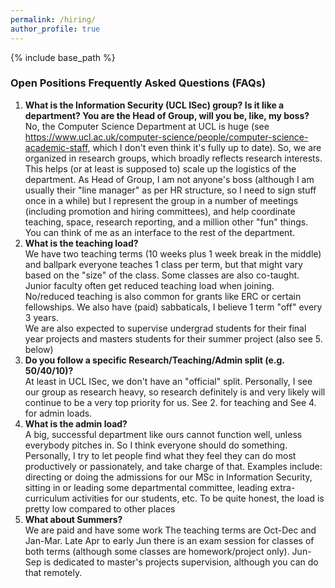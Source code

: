 ```yaml
---
permalink: /hiring/
author_profile: true
---
```


{% include base_path %}

### Open Positions Frequently Asked Questions (FAQs)

1. **What is the Information Security (UCL ISec) group? Is it like a department? You are the Head of Group, will you be, like, my boss?**<br>
No, the Computer Science Department at UCL is huge (see https://www.ucl.ac.uk/computer-science/people/computer-science-academic-staff, which I don't even think it's fully up to date). So, we are organized in research groups, which broadly reflects research interests. This helps (or at least is supposed to) scale up the logistics of the department. As Head of Group, I am not anyone's boss (although I am usually their "line manager" as per HR structure, so I need to sign stuff once in a while) but I represent the group in a number of meetings (including promotion and hiring committees), and help coordinate teaching, space, research reporting, and a million other "fun" things. You can think of me as an interface to the rest of the department.
2. **What is the teaching load?**<br>
We have two teaching terms (10 weeks plus 1 week break in the middle) and ballpark everyone teaches 1 class per term, but that might vary based on the "size" of the class. Some classes are also co-taught. Junior faculty often get reduced teaching load when joining. No/reduced teaching is also common for grants like ERC or certain fellowships. We also have (paid) sabbaticals, I believe 1 term "off" every 3 years.<br>
We are also expected to supervise undergrad students for their final year projects and masters students for their summer project (also see 5. below)
3. **Do you follow a specific Research/Teaching/Admin split (e.g. 50/40/10)?**<br>
At least in UCL ISec, we don't have an "official" split. Personally, I see our group as research heavy, so research definitely is and very likely will continue to be a very top priority for us. See 2. for teaching and See 4. for admin loads.
4. **What is the admin load?**<br>
A big, successful department like ours cannot function well, unless everybody pitches in. So I think everyone should do something. Personally, I try to let people find what they feel they can do most productively or passionately, and take charge of that. Examples include: directing or doing the admissions for our MSc in Information Security, sitting in or leading some departmental committee, leading extra-curriculum activities for our students, etc. To be quite honest, the load is pretty low compared to other places 
5. **What about Summers?**<br>
We are paid and have some work The teaching terms are Oct-Dec and Jan-Mar. Late Apr to early Jun there is an exam session for classes of both terms (although some classes are homework/project only). Jun-Sep is dedicated to master's projects supervision, although you can do that remotely.

